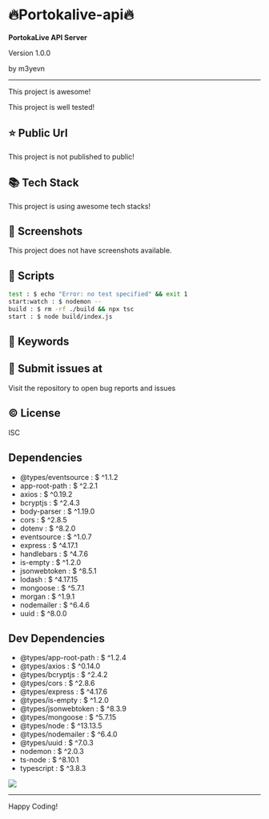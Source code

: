 # 🔥Portokalive-api🔥

**PortokaLive API Server**

<p>Version 1.0.0</p>
<p>by m3yevn</p>

<hr/>
This project is awesome!

This project is well tested!

## ⭐ Public Url

This project is not published to public!

## 📚 Tech Stack

This project is using awesome tech stacks!

## 📸 Screenshots

This project does not have screenshots available.

## 📜 Scripts

```sh
test : $ echo "Error: no test specified" && exit 1
start:watch : $ nodemon --
build : $ rm -rf ./build && npx tsc
start : $ node build/index.js

```

## 🔑 Keywords



## 👾 Submit issues at

Visit the repository to open bug reports and issues

## ©️ License

ISC

## Dependencies

 - @types/eventsource : $ ^1.1.2
 - app-root-path : $ ^2.2.1
 - axios : $ ^0.19.2
 - bcryptjs : $ ^2.4.3
 - body-parser : $ ^1.19.0
 - cors : $ ^2.8.5
 - dotenv : $ ^8.2.0
 - eventsource : $ ^1.0.7
 - express : $ ^4.17.1
 - handlebars : $ ^4.7.6
 - is-empty : $ ^1.2.0
 - jsonwebtoken : $ ^8.5.1
 - lodash : $ ^4.17.15
 - mongoose : $ ^5.7.1
 - morgan : $ ^1.9.1
 - nodemailer : $ ^6.4.6
 - uuid : $ ^8.0.0


## Dev Dependencies

 - @types/app-root-path : $ ^1.2.4
 - @types/axios : $ ^0.14.0
 - @types/bcryptjs : $ ^2.4.2
 - @types/cors : $ ^2.8.6
 - @types/express : $ ^4.17.6
 - @types/is-empty : $ ^1.2.0
 - @types/jsonwebtoken : $ ^8.3.9
 - @types/mongoose : $ ^5.7.15
 - @types/node : $ ^13.13.5
 - @types/nodemailer : $ ^6.4.0
 - @types/uuid : $ ^7.0.3
 - nodemon : $ ^2.0.3
 - ts-node : $ ^8.10.1
 - typescript : $ ^3.8.3


<img src="https://cdn.dribbble.com/users/2401141/screenshots/5487982/developers-gif-showcase.gif"/>

<hr/>
Happy Coding!
